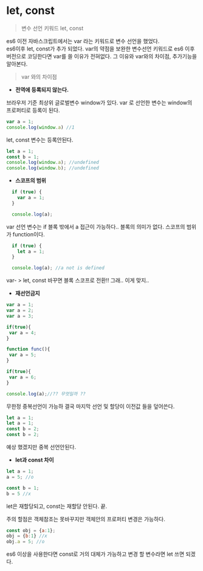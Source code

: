 # let, const

> 변수 선언 키워드 let, const

es6 이전 자바스크립트에서는 var 라는 키워드로 변수 선언을 했었다.  
es6이후 let, const가 추가 되었다. var의 약점을 보완한 변수선언 키워드로 es6 이후 버전으로 코딩한다면 var를 쓸 이유가 전혀없다. 그 이유와 var와의 차이점, 추가기능을 알아본다.

> var 와의 차이점

* **전역에 등록되지 않는다.**

브라우저 기준 최상위 글로벌변수 window가 있다. var 로 선언한 변수는 window의 프로퍼티로 등록이 된다.

```javascript
var a = 1;
console.log(window.a) //1
```

let, const  변수는 등록안된다.

```javascript
let a = 1;
const b = 1;
console.log(window.a); //undefined
console.log(window.b); //undefined
```



* **스코프의 범위**

```javascript
  if (true) {
    var a = 1;
  }

  console.log(a);
```

var 선언 변수는 if 블록 밖에서 a 접근이 가능하다.. 블록의 의미가 없다. 스코프의 범위가 function이다.

```javascript
  if (true) {
    let a = 1;
  }

  console.log(a); //a not is defined
```

var- &gt; let, const 바꾸면 블록 스코프로 전환!! 그래.. 이게 맞지..

* **재선언금지**

```javascript
var a = 1;
var a = 2;
var a = 3;

if(true){
 var a = 4;
}

function func(){
 var a = 5;
}

if(true){
 var a = 6;
}

console.log(a);//?? 무엇일까 ??
```

무한정 중복선언이 가능하 결국 마지막 선언 및 할당이 이전값 들을 덮어쓴다.

```javascript
let a = 1;
let a = 1;
const b = 2;
const b = 2;
```

예상 했겠지만 중복 선언안된다.

* **let과 const 차이**

```javascript
let a = 1;
a = 5; //o

const b = 1;
b = 5 //x
```

let은 재할당되고, const는 재할당 안된다. 끝.

주의 할점은 객체참조는 못바꾸지만 객체안의 프로퍼티 변경은 가능하다.

```javascript
const obj = {a:1};
obj = {b:1} //x
obj.a = 5; //o
```

es6 이상을 사용한다면 const로 거의 대체가 가능하고 변경 할 변수라면 let 쓰면 되겠다.



